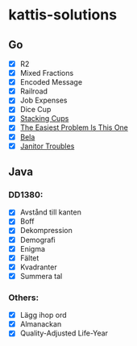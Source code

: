 # kattis-solutions

## Go

- [x] R2
- [x] Mixed Fractions
- [x] Encoded Message
- [x] Railroad
- [x] Job Expenses
- [x] Dice Cup
- [x] [Stacking Cups](https://open.kattis.com/problems/cups)
- [x] [The Easiest Problem Is This One](https://open.kattis.com/problems/easiest)
- [x] [Bela](https://open.kattis.com/problems/bela)
- [x] [Janitor Troubles](https://open.kattis.com/problems/janitortroubles)

## Java

### DD1380:

- [x] Avstånd till kanten
- [x] Boff
- [x] Dekompression
- [x] Demografi
- [x] Enigma
- [x] Fältet
- [x] Kvadranter
- [x] Summera tal

### Others:

- [x] Lägg ihop ord
- [x] Almanackan
- [x] Quality-Adjusted Life-Year
